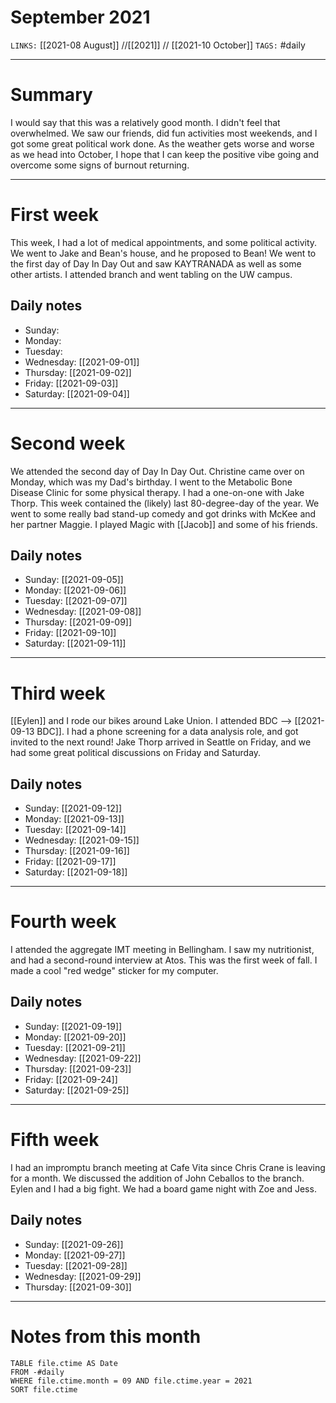 # September 2021
`LINKS:` [[2021-08 August]] //[[2021]] // [[2021-10 October]] 
`TAGS:` #daily 

---
# Summary
I would say that this was a relatively good month. I didn't feel that overwhelmed. We saw our friends, did fun activities most weekends, and I got some great political work done. As the weather gets worse and worse as we head into October, I hope that I can keep the positive vibe going and overcome some signs of burnout returning. 

---
# First week
This week, I had a lot of medical appointments, and some political activity. We went to Jake and Bean's house, and he proposed to Bean! We went to the first day of Day In Day Out and saw KAYTRANADA as well as some other artists. I attended branch and went tabling on the UW campus. 

## Daily notes
- Sunday: 
- Monday:
- Tuesday:
- Wednesday: [[2021-09-01]]
- Thursday: [[2021-09-02]]
- Friday: [[2021-09-03]]
- Saturday: [[2021-09-04]]

---
# Second week
We attended the second day of Day In Day Out. Christine came over on Monday, which was my Dad's birthday. I went to the Metabolic Bone Disease Clinic for some physical therapy. I had a one-on-one with Jake Thorp. This week contained the (likely) last 80-degree-day of the year. We went to some really bad stand-up comedy and got drinks with McKee and her partner Maggie. I played Magic with [[Jacob]] and some of his friends. 

## Daily notes
- Sunday: [[2021-09-05]]
- Monday: [[2021-09-06]]
- Tuesday: [[2021-09-07]]
- Wednesday: [[2021-09-08]]
- Thursday: [[2021-09-09]]
- Friday: [[2021-09-10]]
- Saturday: [[2021-09-11]]

---
# Third week
[[Eylen]] and I rode our bikes around Lake Union. I attended BDC --> [[2021-09-13 BDC]]. I had a phone screening for a data analysis role, and got invited to the next round! Jake Thorp arrived in Seattle on Friday, and we had some great political discussions on Friday and Saturday. 

## Daily notes
- Sunday: [[2021-09-12]]
- Monday: [[2021-09-13]]
- Tuesday: [[2021-09-14]]
- Wednesday: [[2021-09-15]]
- Thursday: [[2021-09-16]]
- Friday: [[2021-09-17]]
- Saturday: [[2021-09-18]]

---
# Fourth week
I attended the aggregate IMT meeting in Bellingham. I saw my nutritionist, and had a second-round interview at Atos. This was the first week of fall. I made a cool "red wedge" sticker for my computer. 

## Daily notes
- Sunday: [[2021-09-19]]
- Monday: [[2021-09-20]]
- Tuesday: [[2021-09-21]]
- Wednesday: [[2021-09-22]]
- Thursday: [[2021-09-23]]
- Friday: [[2021-09-24]]
- Saturday: [[2021-09-25]]

---
# Fifth week
I had an impromptu branch meeting at Cafe Vita since Chris Crane is leaving for a month. We discussed the addition of John Ceballos to the branch. Eylen and I had a big fight. We had a board game night with Zoe and Jess. 

## Daily notes
- Sunday: [[2021-09-26]]
- Monday: [[2021-09-27]]
- Tuesday: [[2021-09-28]]
- Wednesday: [[2021-09-29]]
- Thursday: [[2021-09-30]]

---
# Notes from this month
```dataview
TABLE file.ctime AS Date
FROM -#daily
WHERE file.ctime.month = 09 AND file.ctime.year = 2021
SORT file.ctime
```